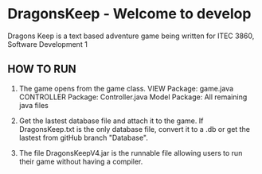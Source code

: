 DragonsKeep - Welcome to develop
===========

Dragons Keep is a text based adventure game being written for ITEC 3860, Software Development 1


HOW TO RUN
--------------
1) The game opens from the game class.
     VIEW Package: game.java
     CONTROLLER Package: Controller.java
     Model Package: All remaining java files

2) Get the lastest database file and attach it to the game. If DragonsKeep.txt is the only database file,
   convert it to a .db or get the lastest from gitHub branch "Database".
   
3) The file DragonsKeepV4.jar is the runnable file allowing users to run their game without having a compiler.


